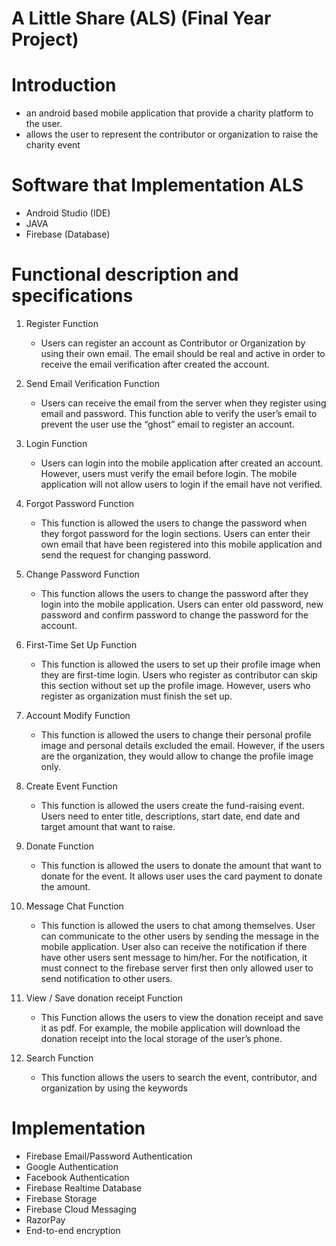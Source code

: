 # A Little Share (ALS) (Final Year Project)
# Introduction
- an android based mobile application that provide a charity platform to the user.
- allows the user to represent the contributor or organization to raise the charity event

# Software that Implementation ALS
- Android Studio (IDE)
- JAVA
- Firebase (Database)

# Functional description and specifications
1. Register Function
   - Users can register an account as Contributor or Organization by using their own 
     email. The email should be real and active in order to receive the email verification 
     after created the account.
     
2. Send Email Verification Function
   - Users can receive the email from the server when they register using email and 
     password. This function able to verify the user’s email to prevent the user use the 
     “ghost” email to register an account.

3. Login Function
   - Users can login into the mobile application after created an account. However, users 
     must verify the email before login. The mobile application will not allow users to 
     login if the email have not verified.
 
4. Forgot Password Function
   - This function is allowed the users to change the password when they forgot 
     password for the login sections. Users can enter their own email that have been 
     registered into this mobile application and send the request for changing password.
     
5. Change Password Function
   - This function allows the users to change the password after they login into the 
     mobile application. Users can enter old password, new password and confirm 
     password to change the password for the account.
     
6. First-Time Set Up Function
   - This function is allowed the users to set up their profile image when they are first-time login. Users who register as contributor can skip this section without set up
     the profile image. However, users who register as organization must finish the set 
     up.
     
7. Account Modify Function
   - This function is allowed the users to change their personal profile image and 
     personal details excluded the email. However, if the users are the organization, they 
     would allow to change the profile image only.
     
8. Create Event Function
   - This function is allowed the users create the fund-raising event. Users need to enter 
     title, descriptions, start date, end date and target amount that want to raise.
     
9. Donate Function
   - This function is allowed the users to donate the amount that want to donate for the 
     event. It allows user uses the card payment to donate the amount.
     
10. Message Chat Function
    - This function is allowed the users to chat among themselves. User can communicate 
      to the other users by sending the message in the mobile application. User also can 
      receive the notification if there have other users sent message to him/her. For the 
      notification, it must connect to the firebase server first then only allowed user to 
      send notification to other users.
11. View / Save donation receipt Function
    - This Function allows the users to view the donation receipt and save it as pdf. For 
      example, the mobile application will download the donation receipt into the local 
      storage of the user’s phone.

12. Search Function
    - This function allows the users to search the event, contributor, and organization 
      by using the keywords

# Implementation
- Firebase Email/Password Authentication
- Google Authentication
- Facebook Authentication
- Firebase Realtime Database
- Firebase Storage
- Firebase Cloud Messaging
- RazorPay
- End-to-end encryption

